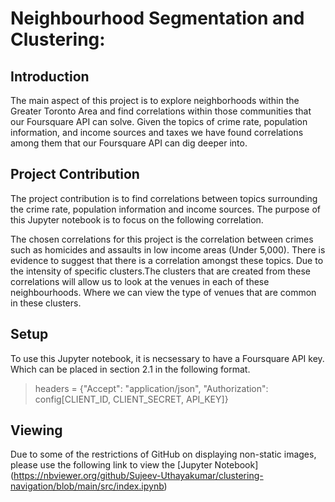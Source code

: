 # Neighbourhood Segmentation and Clustering:

## Introduction
  The main aspect of this project is to explore neighborhoods within the Greater Toronto Area and find correlations within those communities that our Foursquare API can solve. Given the topics of crime rate, population information,  and income sources and taxes we have found correlations among them that our Foursquare API can dig deeper into.  

## Project Contribution
The project contribution is to find correlations between topics surrounding the crime rate, population information and income sources. The purpose of this Jupyter notebook is to focus on the following correlation.

The chosen correlations for this project is the correlation between crimes such as homicides and assaults in low income areas (Under 5,000). There is evidence to suggest that there is a correlation amongst these topics. Due to the intensity of specific clusters.The clusters that are created from these correlations will allow us to look at the venues in each of these neighbourhoods. Where we can view the type of venues that are common in these clusters.
## Setup
To use this Jupyter notebook, it is necsessary to have a Foursquare API key. Which can be placed in section 2.1 in the following format.
> headers = {"Accept": "application/json",
            "Authorization": config[CLIENT_ID,
                                    CLIENT_SECRET,
                                    API_KEY]}
## Viewing

Due to some of the restrictions of GitHub on displaying non-static images, please use the following link to view the [Jupyter Notebook]
(https://nbviewer.org/github/Sujeev-Uthayakumar/clustering-navigation/blob/main/src/index.ipynb)
